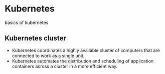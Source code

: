 # Kubernetes
basics of kubernetes

## Kubernetes cluster
- Kubernetes coordinates a highly available cluster of computers that are connected to work as a single unit.
- Kubernetes automates the distribution and scheduling of application containers across a cluster in a more efficient way.
